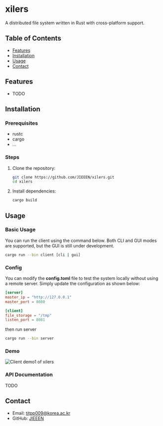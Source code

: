 # xilers

A distributed file system written in Rust with cross-platform support.

## Table of Contents

- [Features](#features)
- [Installation](#installation)
- [Usage](#usage)
- [Contact](#contact)

## Features

- TODO

## Installation

### Prerequisites

- rustc
- cargo
- ...

### Steps

1. Clone the repository:

   ```bash
   git clone https://github.com/JIEEEN/xilers.git
   cd xilers
   ```
2. Install dependencies:

   ```bash
   cargo build
   ```

## Usage

### Basic Usage

You can run the client using the command below. Both CLI and GUI modes are supported, but the GUI is still under development.

```bash
cargo run --bin client [cli | gui]
```

### Config

You can modify the **config.toml** file to test the system locally without using a remote server. Simply update the configuration as shown below:

```toml
[server]
master_ip = "http://127.0.0.1"
master_port = 8080

[client]
file_storage = "/tmp"
listen_port = 8081
```

then run server

```bash
cargo run --bin server
```

### Demo

![Client demo1 of xilers](images/client_demo1.gif)

### API Documentation

TODO

## Contact

- Email: tjtpp009@korea.ac.kr
- GitHub: [JIEEEN](https://github.com/yourusername)
